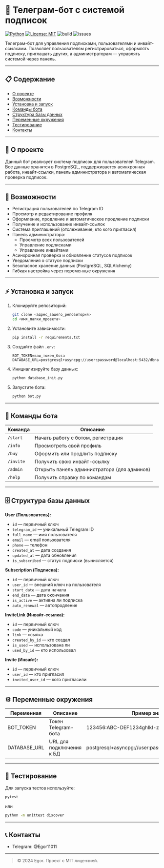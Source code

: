 # 🤖 Телеграм-бот с системой подписок

[![Python](https://img.shields.io/badge/python-3.10%2B-blue)](https://www.python.org/)
[![License: MIT](https://img.shields.io/badge/License-MIT-yellow.svg)](LICENSE)
![build](https://img.shields.io/badge/build-passing-brightgreen)
![issues](https://img.shields.io/badge/issues-0%20open-brightgreen)

Телеграм-бот для управления подписками, пользователями и инвайт-ссылками. Позволяет пользователям регистрироваться, оформлять подписку, приглашать других, а администраторам — управлять системой через панель.

---

## 📋 Содержание

- [О проекте](#о-проекте)
- [Возможности](#возможности)
- [Установка и запуск](#установка-и-запуск)
- [Команды бота](#команды-бота)
- [Структура базы данных](#структура-базы-данных)
- [Переменные окружения](#переменные-окружения)
- [Тестирование](#тестирование)
- [Контакты](#контакты)

---

## 📝 О проекте

Данный бот реализует систему подписок для пользователей Telegram. Все данные хранятся в PostgreSQL, поддерживается асинхронная работа, инвайт-ссылки, панель администратора и автоматическая проверка подписок.

---

## 🚀 Возможности

- Регистрация пользователей по Telegram ID
- Просмотр и редактирование профиля
- Оформление, продление и автоматическое продление подписки
- Получение и использование инвайт-ссылок
- Система приглашений (отслеживание, кто кого пригласил)
- Панель администратора:
  - Просмотр всех пользователей
  - Управление подписками
  - Управление инвайтами
- Асинхронная проверка и обновление статусов подписок
- Уведомления о статусе подписки
- Безопасное хранение данных (PostgreSQL, SQLAlchemy)
- Гибкая настройка через переменные окружения

---

## ⚡ Установка и запуск

1. Клонируйте репозиторий:
   ```bash
   git clone <адрес_вашего_репозитория>
   cd <имя_папки_проекта>
   ```
2. Установите зависимости:
   ```bash
   pip install -r requirements.txt
   ```
3. Создайте файл `.env`:
   ```
   BOT_TOKEN=ваш_токен_бота
   DATABASE_URL=postgresql+asyncpg://user:password@localhost:5432/dbname
   ```
4. Инициализируйте базу данных:
   ```bash
   python database_init.py
   ```
5. Запустите бота:
   ```bash
   python bot.py
   ```

---

## 💬 Команды бота

| Команда      | Описание                                      |
|--------------|-----------------------------------------------|
| `/start`     | Начать работу с ботом, регистрация            |
| `/info`      | Просмотреть свой профиль                      |
| `/buy`       | Оформить или продлить подписку                |
| `/invite`    | Получить свою инвайт-ссылку                   |
| `/admin`     | Открыть панель администратора (для админов)   |
| `/help`      | Получить справку по командам                  |

---

## 🗄️ Структура базы данных

**User (Пользователь):**
- `id` — первичный ключ
- `telegram_id` — уникальный Telegram ID
- `full_name` — имя пользователя
- `email` — email пользователя
- `phone` — телефон
- `created_at` — дата создания
- `updated_at` — дата обновления
- `is_subscribed` — статус подписки (вычисляется)

**Subscription (Подписка):**
- `id` — первичный ключ
- `user_id` — внешний ключ на пользователя
- `start_date` — дата начала
- `end_date` — дата окончания
- `is_active` — активна ли подписка
- `auto_renewal` — автопродление

**InviteLink (Инвайт-ссылка):**
- `id` — первичный ключ
- `code` — уникальный код
- `link` — ссылка
- `created_by_id` — кто создал
- `is_used` — использована ли
- `used_by_id` — кто использовал

**Invite (Инвайт):**
- `id` — первичный ключ
- `user_id` — кто пригласил
- `invited_user_id` — кого пригласили

---

## ⚙️ Переменные окружения

| Переменная      | Описание                        | Пример значения                        |
|-----------------|---------------------------------|----------------------------------------|
| BOT_TOKEN       | Токен Telegram-бота             | 123456:ABC-DEF1234ghIkl-zyx57W2v1u123ew11 |
| DATABASE_URL    | URL для подключения к БД        | postgresql+asyncpg://user:pass@localhost:5432/dbname |

---

## 🧪 Тестирование

Для запуска тестов используйте:

```bash
pytest
```
или
```bash
python -m unittest discover
```

---

## 📞 Контакты

- Telegram: @Egor11011


---

> © 2024 Egor. Проект с MIT лицензией.
